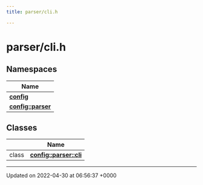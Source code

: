```yaml
---
title: parser/cli.h

---
```


# parser/cli.h



## Namespaces

| Name           |
| -------------- |
| **[config](Namespaces/namespaceconfig.md)**  |
| **[config::parser](Namespaces/namespaceconfig_1_1parser.md)**  |

## Classes

|                | Name           |
| -------------- | -------------- |
| class | **[config::parser::cli](Classes/classconfig_1_1parser_1_1cli.md)**  |






-------------------------------

Updated on 2022-04-30 at 06:56:37 +0000
